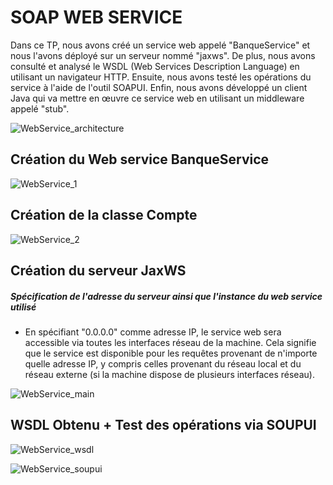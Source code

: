 # SOAP WEB SERVICE

Dans ce TP, nous avons créé un service web appelé "BanqueService" et nous l'avons déployé sur un serveur nommé "jaxws". De plus, nous avons consulté et analysé le WSDL (Web Services Description Language) en utilisant un navigateur HTTP. Ensuite, nous avons testé les opérations du service à l'aide de l'outil SOAPUI. Enfin, nous avons développé un client Java qui va mettre en œuvre ce service web en utilisant un middleware appelé "stub".

![WebService_architecture](https://github.com/Musta1Pha/SOAP_WebService/assets/91842692/9ff51146-3179-4927-ab24-aef5a8e69e8b)


<h2>Création du Web service BanqueService</h2>

![WebService_1](https://github.com/Musta1Pha/SOAP_WebService/assets/91842692/e2da1ea6-ed53-474d-874f-af0492d42373)

<h2>Création de la classe Compte</h2>

![WebService_2](https://github.com/Musta1Pha/SOAP_WebService/assets/91842692/535ec9ed-8616-4d4f-95b5-cba8812d2507)

<h2>Création du serveur JaxWS</h2><h5>Spécification de l'adresse du serveur ainsi que l'instance du web service utilisé</h5>
  
  - En spécifiant "0.0.0.0" comme adresse IP, le service web sera accessible via toutes les interfaces réseau de la machine. Cela signifie que le service est disponible pour les requêtes provenant de n'importe quelle adresse IP, y compris celles provenant du réseau local      et du réseau externe (si la machine dispose de plusieurs interfaces réseau).
    
  ![WebService_main](https://github.com/Musta1Pha/SOAP_WebService/assets/91842692/7a2f7b8d-0e7a-4234-872d-5f9ea7ea4384)

<h2>WSDL Obtenu + Test des opérations via SOUPUI</h2>

![WebService_wsdl](https://github.com/Musta1Pha/SOAP_WebService/assets/91842692/f0b42dc1-98e4-4aef-8bc0-6c80ebacfbc4)

![WebService_soupui](https://github.com/Musta1Pha/SOAP_WebService/assets/91842692/a4da30ae-de06-4994-9548-2cf89d87c1be)



